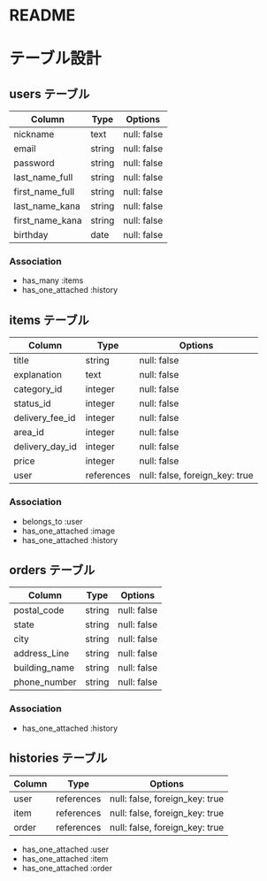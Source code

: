 # README

# テーブル設計

## users テーブル

| Column               | Type    | Options     |
| -------------------- | ------- | ----------- |
| nickname             | text    | null: false |
| email                | string  | null: false | 
| password             | string  | null: false |
| last_name_full       | string  | null: false |
| first_name_full      | string  | null: false |
| last_name_kana       | string  | null: false |
| first_name_kana      | string  | null: false |
| birthday             | date    | null: false |


### Association

- has_many :items
- has_one_attached :history



## items テーブル

| Column          | Type       | Options                        |
| --------------- | ---------- | ------------------------------ |
| title           | string     | null: false                    |
| explanation     | text       | null: false                    |
| category_id     | integer    | null: false                    |
| status_id       | integer    | null: false                    |
| delivery_fee_id | integer    | null: false                    |
| area_id         | integer    | null: false                    |
| delivery_day_id | integer    | null: false                    |
| price           | integer    | null: false                    |
| user            | references | null: false, foreign_key: true |


### Association

- belongs_to :user
- has_one_attached :image
- has_one_attached :history



## orders テーブル

| Column               | Type       | Options                           |
| -------------------- | ---------- | --------------------------------- |
| postal_code          | string     | null: false                       |
| state                | string     | null: false                       |
| city                 | string     | null: false                       |
| address_Line         | string     | null: false                       |
| building_name        | string     | null: false                       |
| phone_number         | string     | null: false                       |


### Association

- has_one_attached :history



## histories テーブル

| Column  | Type       | Options                           |
| ------- | ---------- | --------------------------------- |
| user    | references | null: false, foreign_key: true    |
| item    | references | null: false, foreign_key: true    |
| order   | references | null: false, foreign_key: true    |


- has_one_attached :user
- has_one_attached :item
- has_one_attached :order
